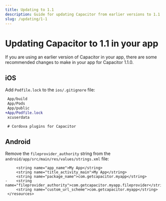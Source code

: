 ```yaml
---
title: Updating to 1.1
description: Guide for updating Capacitor from earlier versions to 1.1.0 in your app
slug: /updating/1-1
---
```


# Updating Capacitor to 1.1 in your app

If you are using an earlier version of Capacitor in your app, there are some recommended changes to make in your app for Capacitor 1.1.0.

## iOS

Add `Podfile.lock` to the `ios/.gitignore` file:

```diff
 App/build
 App/Pods
 App/public
+App/Podfile.lock
 xcuserdata

 # Cordova plugins for Capacitor
```

## Android

Remove the `fileprovider_authority` string from the `android/app/src/main/res/values/strings.xml` file:

```diff-xml
     <string name="app_name">My App</string>
     <string name="title_activity_main">My App</string>
     <string name="package_name">com.getcapacitor.myapp</string>
-    <string name="fileprovider_authority">com.getcapacitor.myapp.fileprovider</string>
     <string name="custom_url_scheme">com.getcapacitor.myapp</string>
 </resources>
```
